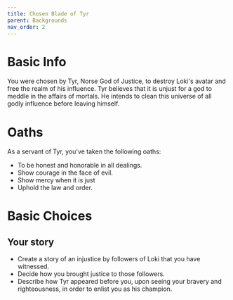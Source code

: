 ```yaml
---
title: Chosen Blade of Tyr
parent: Backgrounds
nav_order: 2
---
```


# Basic Info

You were chosen by Tyr, Norse God of Justice, to destroy Loki's avatar and free the realm of his influence. Tyr believes that it is unjust for a god to meddle in the affairs of mortals. He intends to clean this universe of all godly influence before leaving himself. 

# Oaths
As a servant of Tyr, you've taken the following oaths:
* To be honest and honorable in all dealings.
* Show courage in the face of evil.
* Show mercy when it is just
* Uphold the law and order.

# Basic Choices


## Your story

* Create a story of an injustice by followers of Loki that you have witnessed.
* Decide how you brought justice to those followers.
* Describe how Tyr appeared before you, upon seeing your bravery and righteousness, in order to enlist you as his champion. 

